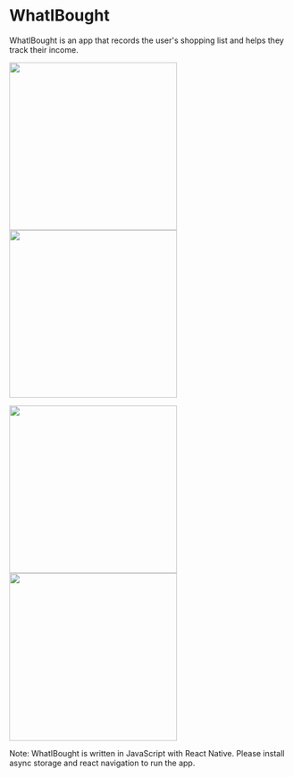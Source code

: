 # WhatIBought
WhatIBought is an app that records the user's shopping list and helps they track their income.

<img src="https://i.ibb.co/8xwrWN2/What-IBough-welcoome.png" width="300" />     <img src="https://i.ibb.co/Qmw6Ktp/What-IBough-about.png" width="300" />

<img src="https://i.ibb.co/C116YYQ/What-IBough-list.png" width="300" />     <img src="https://i.ibb.co/hR3tsB7/What-IBough-tracker.png" width="300" />


Note: WhatIBought is written in JavaScript with React Native. Please install async storage and react navigation to run the app.
